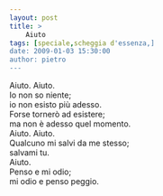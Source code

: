 ```yaml
---
layout: post
title: >
    Aiuto
tags: [speciale,scheggia d'essenza,]
date: 2009-01-03 15:30:00
author: pietro
---
```

Aiuto. Aiuto.<br/>Io non so niente;<br/>io non esisto più adesso.<br/>Forse tornerò ad esistere;<br/>ma non è adesso quel momento.<br/>Aiuto. Aiuto.<br/>Qualcuno mi salvi da me stesso;<br/>salvami tu.<br/>Aiuto.<br/>Penso e mi odio;<br/>mi odio e penso peggio.
